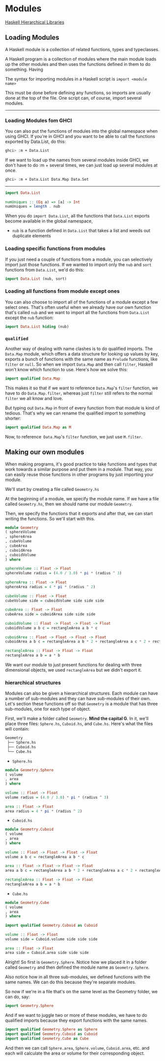 # Modules

[Haskell Hierarchical Libraries](https://downloads.haskell.org/~ghc/latest/docs/html/libraries/)

## Loading Modules

A Haskell module is a collection of related functions, types and typeclasses. 

A Haskell program is a collection of modules where the main module loads up the other modules and then uses the functions defined in them to do something. Having

The syntax for importing modules in a Haskell script is `import <module name>`

This must be done before defining any functions, so imports are usually done at the top of the file. One script can, of course, import several modules.

---
### Loading Modules fom GHCI

You can also put the functions of modules into the global namespace when using GHCI. If you're in GHCI and you want to be able to call the functions exported by Data.List, do this:

```sh
ghci> :m + Data.List  
```
If we want to load up the names from several modules inside GHCI, we don't have to do :m + several times, we can just load up several modules at once.

```sh
ghci> :m + Data.List Data.Map Data.Set  
```
---

```haskell
import Data.List  
  
numUniques :: (Eq a) => [a] -> Int  
numUniques = length . nub  
```

When you do `import Data.List`, all the functions that `Data.List` exports become available in the global namespace,

- `nub` is a function defined in `Data.List` that takes a list and weeds out duplicate elements

### Loading specific functions from modules

If you just need a couple of functions from a module, you can selectively import just those functions. If we wanted to import only the `nub` and `sort` functions from `Data.List`, we'd do this:

```haskell
import Data.List (nub, sort)  
```

### Loading all functions from module except ones

You can also choose to import all of the functions of a module except a few select ones. That's often useful when we already have our own function that's called `nub` and we want to import all the functions from `Data.List` except the `nub` function:

```haskell
import Data.List hiding (nub)  
```

### `qualified` 

Another way of dealing with name clashes is to do qualified imports. The `Data.Map` module, which offers a data structure for looking up values by key, exports a bunch of functions with the same name as `Prelude` functions, like `filter` or `null`. So when we import `Data.Map` and then call `filter`, Haskell won't know which function to use. Here's how we solve this:

```haskell
import qualified Data.Map  
```

This makes it so that if we want to reference `Data.Map`'s `filter` function, we have to do `Data.Map.filter`, whereas just `filter` still refers to the normal `filter` we all know and love. 

But typing out `Data.Map` in front of every function from that module is kind of tedious. That's why we can rename the qualified import to something shorter:

```haskell
import qualified Data.Map as M  
```
Now, to reference` Data.Map`'s `filter` function, we just use `M.filter`.


## Making our own modules

When making programs, it's good practice to take functions and types that work towards a similar purpose and put them in a module. That way, you can easily reuse those functions in other programs by just importing your module.

We'll start by creating a file called `Geometry.hs`

At the beginning of a module, we specify the module name. If we have a file called `Geometry.hs`, then we should name our module `Geometry`. 

Then, we specify the functions that it exports and after that, we can start writing the functions. So we'll start with this.

```haskell
module Geometry  
( sphereVolume  
, sphereArea  
, cubeVolume  
, cubeArea  
, cuboidArea  
, cuboidVolume  
) where  
  
sphereVolume :: Float -> Float  
sphereVolume radius = (4.0 / 3.0) * pi * (radius ^ 3)  
  
sphereArea :: Float -> Float  
sphereArea radius = 4 * pi * (radius ^ 2)  
  
cubeVolume :: Float -> Float  
cubeVolume side = cuboidVolume side side side  
  
cubeArea :: Float -> Float  
cubeArea side = cuboidArea side side side  
  
cuboidVolume :: Float -> Float -> Float -> Float  
cuboidVolume a b c = rectangleArea a b * c  
  
cuboidArea :: Float -> Float -> Float -> Float  
cuboidArea a b c = rectangleArea a b * 2 + rectangleArea a c * 2 + rectangleArea c b * 2  
  
rectangleArea :: Float -> Float -> Float  
rectangleArea a b = a * b  
```

We want our module to just present functions for dealing with three dimensional objects, we used `rectangleArea` but we didn't export it.

### hierarchical structures

Modules can also be given a hierarchical structures. Each module can have a number of sub-modules and they can have sub-modules of their own. Let's section these functions off so that `Geometry` is a module that has three sub-modules, one for each type of object.

First, we'll make a folder called `Geometry`. **Mind the capital G**. In it, we'll place three files: `Sphere.hs`, `Cuboid.hs`, and `Cube.hs`. Here's what the files will contain:

```sh
Geometry
 ├── Sphere.hs
 ├── Cuboid.hs
 └── Cube.hs
```

- `Sphere.hs`
```haskell
module Geometry.Sphere  
( volume  
, area  
) where  
  
volume :: Float -> Float  
volume radius = (4.0 / 3.0) * pi * (radius ^ 3)  
  
area :: Float -> Float  
area radius = 4 * pi * (radius ^ 2)  
```

- `Cuboid.hs`

```haskell
module Geometry.Cuboid  
( volume  
, area  
) where  
  
volume :: Float -> Float -> Float -> Float  
volume a b c = rectangleArea a b * c  
  
area :: Float -> Float -> Float -> Float  
area a b c = rectangleArea a b * 2 + rectangleArea a c * 2 + rectangleArea c b * 2  
  
rectangleArea :: Float -> Float -> Float  
rectangleArea a b = a * b  
```

- `Cube.hs`

```haskell
module Geometry.Cube  
( volume  
, area  
) where  
  
import qualified Geometry.Cuboid as Cuboid  
  
volume :: Float -> Float  
volume side = Cuboid.volume side side side  
  
area :: Float -> Float  
area side = Cuboid.area side side side  
```

Alright! So first is `Geometry.Sphere`. Notice how we placed it in a folder called `Geometry` and then defined the module name as `Geometry.Sphere`.

Also notice how in all three sub-modules, we defined functions with the same names. We can do this because they're separate modules. 

So now if we're in a file that's on the same level as the Geometry folder, we can do, say:

```haskell
import Geometry.Sphere  
```

 And if we want to juggle two or more of these modules, we have to do qualified imports because they export functions with the same names.

```haskell
import qualified Geometry.Sphere as Sphere  
import qualified Geometry.Cuboid as Cuboid  
import qualified Geometry.Cube as Cube  
```

And then we can call `Sphere.area`, `Sphere.volume`, `Cuboid.area`, etc. and each will calculate the area or volume for their corresponding object.





















